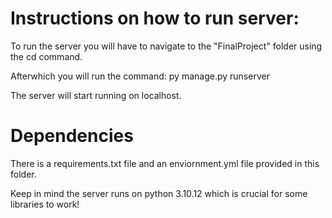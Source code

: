 <h1>Instructions on how to run server:</h1>
<p>To run the server you will have to navigate to the "FinalProject" folder using the cd command.</p>
<p>Afterwhich you will run the command: py manage.py runserver</p>
<p>The server will start running on localhost.</p>

<h1> Dependencies </h1>
<p>There is a requirements.txt file and an enviornment.yml file provided in this folder.</p>
<p>Keep in mind the server runs on python 3.10.12 which is crucial for some libraries to work!</p>

